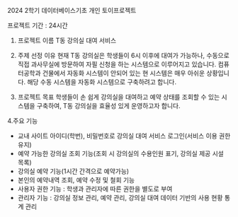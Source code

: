2024 2학기 데이터베이스기초 개인 토이프로젝트

프로젝트 기간 : 24시간

1. 프로젝트 이름
T동 강의실 대여 서비스

2. 주제 선정 이유
현재 T동 강의실은 학생들이 6시 이후에 대여가 가능하나,
수동으로 직접 과사무실에 방문하여 자필 신청을 하는 시스템으로 이루어지고 있습니다.
컴퓨터공학과 건물에서 자동화 시스템이 안되어 있는 현 시스템은 매우 아쉬운 상황입니다.
해당 수동 시스템을 자동화 시스템으로 구축하려고 합니다.

3. 프로젝트 목표
학생들이 손 쉽게 강의실을 대여하고 예약 상태를 조회할 수 있는 시스템을 구축하여,
T동 강의실을 효율성 있게 운영하고자 합니다.

4.주요 기능
- 교내 사이트 아이디(학번), 비밀번호로 강의실 대여 서비스 로그인(서비스 이용 권한 유지)
- 예약 가능한 강의실 조회 기능(조회 시 강의실의 수용인원 표기, 강의실 제공 시설 목록)
- 강의실 예약 기능(1시간 간격으로 예약가능)
- 본인의 예약내역 조회, 예약 수정 및 철회 기능
- 사용자 권한 기능 : 학생과 관리자에 따른 권한을 별도로 부여
- 관리자 기능 : 강의실 정보 관리, 예약 관리, 강의실 대여 데이터 기반의 사용 현황 통계 관리
